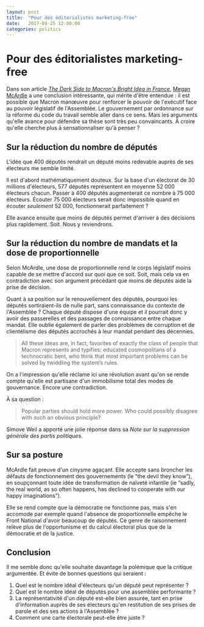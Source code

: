 ```yaml
---
layout: post
title:  "Pour des éditorialistes marketing-free"
date:   2017-08-25 12:00:00
categories: politics
---
```


# Pour des éditorialistes marketing-free

Dans son article [*The Dark Side to Macron's Bright Idea in France*][macron-dark-side], [Megan McArdle][mcardle-twitter] a une conclusion intéressante, qui mérite d'être entendue : il est possible que Macron manœuvre pour renforcer le pouvoir de l'exécutif face au pouvoir législatif de l'Assemblée. Le gouvernement par ordonnance sur la réforme du code du travail semble aller dans ce sens. Mais les arguments qu'elle avance pour défendre sa thèse sont très peu convaincants. À croire qu'elle cherche plus à sensationnaliser qu'à penser ?

## Sur la réduction du nombre de députés

L'idée que 400 députés rendrait un député moins redevable auprès de ses électeurs me semble limité.

Il est d'abord mathématiquement douteux. Sur la base d'un électorat de 30 millions d'électeurs, 577 députés représentent en moyenne 52 000 électeurs chacun. Passer à 400 députés augmenterait ce nombre à 75 000 électeurs. Écouter 75 000 électeurs serait donc impossible quand en écouter *seulement* 52 000, fonctionnerait parfaitement ?

Elle avance ensuite que moins de députés permet d'arriver à des décisions plus rapidement. Soit. Nous y reviendrons.

## Sur la réduction du nombre de mandats et la dose de proportionnelle

Selon McArdle, une dose de proportionnelle rend le corps législatif moins capable de se mettre d'accord sur quoi que ce soit. Soit, mais cela va en contradiction avec son argument précédant que moins de députés aide la prise de décision.

Quant à sa position sur le renouvellement des députés, pourquoi les députés sortiraient-ils de nulle part, sans connaissance du contexte de l'Assemblée ? Chaque député dispose d'une équipe et il pourrait donc y avoir des passerelles et des passages de connaissance entre chaque mandat. Elle oublie également de parler des problèmes de corruption et de clientélisme des députés accrochés à leur mandat pendant des décennies.

> All these ideas are, in fact, favorites of exactly the class of people that Macron represents and typifies: educated cosmopolitans of a technocratic bent, who think that most important problems can be solved by twiddling the system’s rules.

On a l'impression qu'elle réclame ici une révolution avant qu'on se rende compte qu'elle est partisane d'un immobilisme total des modes de gouvernance. Encore une contradiction.

À sa question :

> Popular parties should hold more power.
> Who could possibly disagree with such an obvious principle?

Simove Weil a apporté une jolie réponse dans sa _Note sur la suppression générale des
partis politiques_.

## Sur sa posture

McArdle fait preuve d'un cinysme agaçant. Elle accepte sans broncher les défauts de fonctionnement des gouvernements (le “the devil they know”), en soupçonnant toute idée de transformation de naïveté infantile (ie “sadly, the real world, as so often happens, has declined to cooperate with our happy imaginations”).

Elle se rend compte que la démocratie ne fonctionne pas, mais s'en accomode par exemple quand l'absence de proportionnelle empêche le Front National d'avoir beaucoup de députés. Ce genre de raisonnement relève plus de l'opportunisme et du calcul électoral plus que de la démocratie et de la justice.

## Conclusion

Il me semble donc qu'elle souhaite davantage la polémique que la critique argumentée. Et évite de bonnes questions qui seraient :

1. Quel est le nombre idéal d'électeurs qu'un député peut représenter ?
1. Quel est le nombre idéal de députés pour une assemblée performante ?
1. La représentativité d'un député est-elle bien assurée, tant en prise d'information auprès de ses électeurs qu'en restitution de ses prises de parole et des ses actions à l'Assemblée ?
1. Comment une carte électorale peut-elle être juste ?

[macron-dark-side]: https://www.bloomberg.com/view/articles/2017-07-10/the-dark-side-to-macron-s-bright-idea-in-france
[mcardle-twitter]: https://twitter.com/asymmetricinfo
